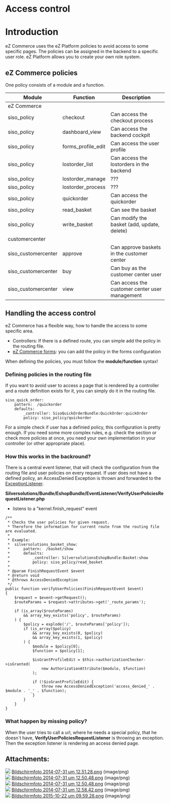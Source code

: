 #  Access control 

# Introduction

eZ Commerce uses the eZ Platform policies to avoid access to some specific pages. The policies can be assigned in the backend to a specific user role. eZ Platform allows you to create your own role system.

## eZ Commerce policies

One policy consists of a module and a function.

<table>
<thead>
<tr class="header">
<th>Module</th>
<th>Function</th>
<th>Description</th>
</tr>
</thead>
<tbody>
<tr>
<td>eZ Commerce</td>
<td><br />
</td>
<td><br />
</td>
</tr>
<tr>
<td>siso_policy</td>
<td>checkout</td>
<td>Can access the checkout process</td>
</tr>
<tr>
<td>siso_policy</td>
<td>dashboard_view</td>
<td>Can access the backend cockpit</td>
</tr>
<tr>
<td>siso_policy</td>
<td>forms_profile_edit</td>
<td>Can access the user profile</td>
</tr>
<tr>
<td>siso_policy</td>
<td>lostorder_list</td>
<td>Can access the lostorders in the backend</td>
</tr>
<tr>
<td>siso_policy</td>
<td>lostorder_manage</td>
<td>???</td>
</tr>
<tr>
<td>siso_policy</td>
<td>lostorder_process</td>
<td>???</td>
</tr>
<tr>
<td>siso_policy</td>
<td>quickorder</td>
<td>Can access the quickorder</td>
</tr>
<tr>
<td>siso_policy</td>
<td>read_basket</td>
<td>Can see the basket</td>
</tr>
<tr>
<td>siso_policy</td>
<td>write_basket</td>
<td>Can modify the basket (add, update, delete)</td>
</tr>
<tr>
<td>customercenter</td>
<td><br />
</td>
<td><br />
</td>
</tr>
<tr>
<td>siso_customercenter</td>
<td>approve</td>
<td>Can approve baskets in the customer center</td>
</tr>
<tr>
<td>siso_customercenter</td>
<td>buy</td>
<td>Can buy as the customer center user</td>
</tr>
<tr>
<td>siso_customercenter</td>
<td>view</td>
<td>Can access the customer center user management</td>
</tr>
</tbody>
</table>

## Handling the access control

eZ Commerce has a flexible way, how to handle the access to some specific area.

  - Controllers: If there is a defined route, you can simple add the policy in the routing file.
  - [eZ Commerce forms](One-page-forms_23560744.html): you can add the policy in the forms configuration  

When defining the policies, you must follow the **module/function** syntax\!

### Defining policies in the routing file

If you want to avoid user to access a page that is rendered by a controller and a route definition exists for it, you can simply do it in the routing file.

``` 
siso_quick_order:
    pattern:  /quickorder
    defaults:
        _controller: SisoQuickOrderBundle:QuickOrder:quickOrder
        policy: siso_policy/quickorder
```

For a simple check if user has a definied policy, this configuration is pretty enough. If you need some more complex rules, e.g. check the section or check more policies at once, you need your own implementation in your controller (or other appropriate place).

### How this works in the backround?

There is a central event listener, that will check the configuration from the routing file and user policies on every request. If user does not have a defined policy, an AccessDenied Exception is thrown and forwarded to the [ExceptionListener](Exception-Handling_23560498.html).

**Silversolutions/Bundle/EshopBundle/EventListener/VerifyUserPoliciesRequestListener.php**

  - listens to a "kernel.finish\_request" event

``` 
/**
 * Checks the user policies for given request.
 * Therefore the information for current route from the routing file are evaluated.
 *
 * Example:
 *  silversolutions_basket_show:
 *      pattern:  /basket/show
 *      defaults:
 *          _controller: SilversolutionsEshopBundle:Basket:show
 *          policy: siso_policy/read_basket
 *
 * @param FinishRequestEvent $event
 * @return void
 * @throws AccessDeniedException
 */
public function verifyUserPolicies(FinishRequestEvent $event)
{
    $request = $event->getRequest();
    $routeParams = $request->attributes->get('_route_params');

    if (is_array($routeParams)
        && array_key_exists('policy', $routeParams)
    ) {
        $policy = explode('/', $routeParams['policy']);
        if (is_array($policy)
            && array_key_exists(0, $policy)
            && array_key_exists(1, $policy)
        ) {
            $module = $policy[0];
            $function = $policy[1];

            $isGrantProfileEdit = $this->authorizationChecker->isGranted(
                new AuthorizationAttribute($module, $function)
            );

            if (!$isGrantProfileEdit) {
                throw new AccessDeniedException('access_denied_' . $module . '_' . $function);
            }
        }
    }
}
```
### What happen by missing policy?

When the user tries to call a url, where he needs a special policy, that he doesn´t have, **VerifyUserPoliciesRequestListener** is throwing an exception. Then the exception listener is rendering an access denied page.

## Attachments:

![](images/icons/bullet_blue.gif) [Bildschirmfoto 2014-07-31 um 12.51.28.png](attachments/23560922/23563797.png) (image/png)  
![](images/icons/bullet_blue.gif) [Bildschirmfoto 2014-07-31 um 12.50.48.png](attachments/23560922/23563987.png) (image/png)  
![](images/icons/bullet_blue.gif) [Bildschirmfoto 2014-07-31 um 12.50.48.png](attachments/23560922/23563798.png) (image/png)  
![](images/icons/bullet_blue.gif) [Bildschirmfoto 2014-07-31 um 12.58.42.png](attachments/23560922/23563988.png) (image/png)  
![](images/icons/bullet_blue.gif) [Bildschirmfoto 2015-10-22 um 09.59.28.png](attachments/23560922/23563473.png) (image/png)  
